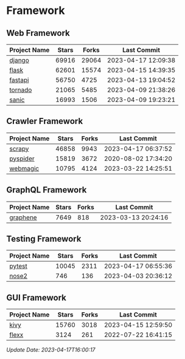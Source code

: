 # Framework

## Web Framework
| Project Name | Stars | Forks | Last Commit |
| ------------ | ----- | ----- | ----------- |
| [django](https://github.com/django/django) | 69916 | 29064 | 2023-04-17 12:09:38 |
| [flask](https://github.com/pallets/flask) | 62601 | 15574 | 2023-04-15 14:39:35 |
| [fastapi](https://github.com/tiangolo/fastapi) | 56750 | 4725 | 2023-04-13 19:04:52 |
| [tornado](https://github.com/tornadoweb/tornado) | 21065 | 5485 | 2023-04-09 21:38:26 |
| [sanic](https://github.com/sanic-org/sanic) | 16993 | 1506 | 2023-04-09 19:23:21 |

## Crawler Framework
| Project Name | Stars | Forks | Last Commit |
| ------------ | ----- | ----- | ----------- |
| [scrapy](https://github.com/scrapy/scrapy) | 46858 | 9943 | 2023-04-17 06:37:52 |
| [pyspider](https://github.com/binux/pyspider) | 15819 | 3672 | 2020-08-02 17:34:20 |
| [webmagic](https://github.com/code4craft/webmagic) | 10795 | 4124 | 2023-03-22 14:25:51 |

## GraphQL Framework
| Project Name | Stars | Forks | Last Commit |
| ------------ | ----- | ----- | ----------- |
| [graphene](https://github.com/graphql-python/graphene) | 7649 | 818 | 2023-03-13 20:24:16 |

## Testing Framework
| Project Name | Stars | Forks | Last Commit |
| ------------ | ----- | ----- | ----------- |
| [pytest](https://github.com/pytest-dev/pytest) | 10045 | 2311 | 2023-04-17 06:55:36 |
| [nose2](https://github.com/nose-devs/nose2) | 746 | 136 | 2023-04-03 20:36:12 |

## GUI Framework
| Project Name | Stars | Forks | Last Commit |
| ------------ | ----- | ----- | ----------- |
| [kivy](https://github.com/kivy/kivy) | 15760 | 3018 | 2023-04-15 12:59:50 |
| [flexx](https://github.com/flexxui/flexx) | 3124 | 261 | 2022-07-22 16:41:15 |

*Update Date: 2023-04-17T16:00:17*